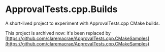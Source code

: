 # ApprovalTests.cpp.Builds
A short-lived project to experiment with ApprovalTests.cpp CMake builds.

This project is archived now: it's been replaced by [https://github.com/claremacrae/ApprovalTests.cpp.CMakeSamples](https://github.com/claremacrae/ApprovalTests.cpp.CMakeSamples)
